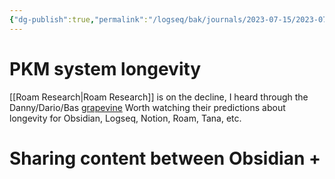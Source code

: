 ```yaml
---
{"dg-publish":true,"permalink":"/logseq/bak/journals/2023-07-15/2023-07-15-t07-37-12-422-z-desktop/","noteIcon":"2","created":"","updated":""}
---
```


# PKM system longevity

[[Roam Research\|Roam Research]] is on the decline, I heard through the Danny/Dario/Bas [grapevine](https://www.youtube.com/live/zQ-ySSXR2ns?feature=share&t=5885) Worth watching their predictions about longevity for Obsidian, Logseq, Notion, Roam, Tana, etc.

# Sharing content between Obsidian +